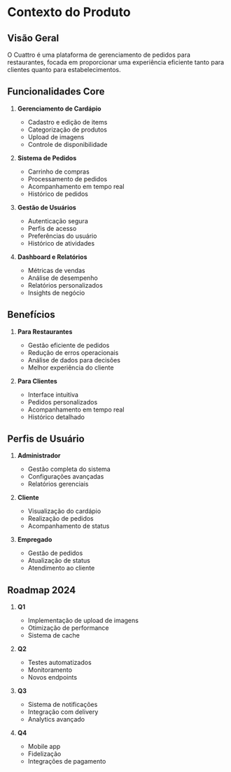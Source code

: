 # Contexto do Produto

## Visão Geral
O Cuattro é uma plataforma de gerenciamento de pedidos para restaurantes, focada em proporcionar uma experiência eficiente tanto para clientes quanto para estabelecimentos.

## Funcionalidades Core
1. **Gerenciamento de Cardápio**
   - Cadastro e edição de items
   - Categorização de produtos
   - Upload de imagens
   - Controle de disponibilidade

2. **Sistema de Pedidos**
   - Carrinho de compras
   - Processamento de pedidos
   - Acompanhamento em tempo real
   - Histórico de pedidos

3. **Gestão de Usuários**
   - Autenticação segura
   - Perfis de acesso
   - Preferências do usuário
   - Histórico de atividades

4. **Dashboard e Relatórios**
   - Métricas de vendas
   - Análise de desempenho
   - Relatórios personalizados
   - Insights de negócio

## Benefícios
1. **Para Restaurantes**
   - Gestão eficiente de pedidos
   - Redução de erros operacionais
   - Análise de dados para decisões
   - Melhor experiência do cliente

2. **Para Clientes**
   - Interface intuitiva
   - Pedidos personalizados
   - Acompanhamento em tempo real
   - Histórico detalhado

## Perfis de Usuário
1. **Administrador**
   - Gestão completa do sistema
   - Configurações avançadas
   - Relatórios gerenciais

2. **Cliente**
   - Visualização do cardápio
   - Realização de pedidos
   - Acompanhamento de status

3. **Empregado**
   - Gestão de pedidos
   - Atualização de status
   - Atendimento ao cliente

## Roadmap 2024
1. **Q1**
   - Implementação de upload de imagens
   - Otimização de performance
   - Sistema de cache

2. **Q2**
   - Testes automatizados
   - Monitoramento
   - Novos endpoints

3. **Q3**
   - Sistema de notificações
   - Integração com delivery
   - Analytics avançado

4. **Q4**
   - Mobile app
   - Fidelização
   - Integrações de pagamento
